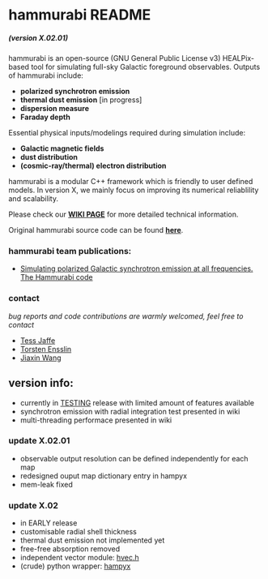 # hammurabi README
##### (version X.02.01)

hammurabi is an open-source (GNU General Public License v3) HEALPix-based tool 
for simulating full-sky Galactic foreground observables.
Outputs of hammurabi include:

- **polarized synchrotron emission**
- **thermal dust emission** [in progress]
- **dispersion measure** 
- **Faraday depth**

Essential physical inputs/modelings required during simulation include:  

* **Galactic magnetic fields**
* **dust distribution** 
* **(cosmic-ray/thermal) electron distribution**

hammurabi is a modular C++ framework which is friendly to user defined models.
In version X, we mainly focus on improving its numerical reliablility and scalability.

Please check our [**WIKI PAGE**](https://bitbucket.org/hammurabicode/hamx/wiki/Home) for more detailed technical information.

Original hammurabi source code can be found [**here**](https://sourceforge.net/projects/hammurabicode/).

### hammurabi team publications:

- [Simulating polarized Galactic synchrotron emission at all frequencies. The Hammurabi code](https://www.aanda.org/articles/aa/abs/2009/08/aa10564-08/aa10564-08.html)

### contact
*bug reports and code contributions are warmly welcomed, feel free to contact*

- [Tess Jaffe](https://science.gsfc.nasa.gov/sed/bio/tess.jaffe)
- [Torsten Ensslin](https://wwwmpa.mpa-garching.mpg.de/~ensslin/)
- [Jiaxin Wang](http://www.sissa.it/app/members.php?ID=222)

## version info:

- currently in [TESTING](./tests) release with limited amount of features available
- synchrotron emission with radial integration test presented in wiki
- multi-threading performace presented in wiki

### update X.02.01
- observable output resolution can be defined independently for each map
- redesigned ouput map dictionary entry in hampyx
- mem-leak fixed

### update X.02
- in EARLY release
- customisable radial shell thickness
- thermal dust emission not implemented yet
- free-free absorption removed
- independent vector module: [hvec.h](./include/hvec.h)
- (crude) python wrapper: [hampyx](./hampyx)
